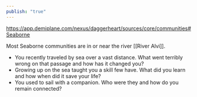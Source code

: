 ```yaml
---
publish: "true"
---
```

https://app.demiplane.com/nexus/daggerheart/sources/core/communities#Seaborne

Most Seaborne communities are in or near the river [[River Alvi]].
* You recently traveled by sea over a vast distance. What went terribly wrong on that passage and how has it changed you?
* Growing up on the sea taught you a skill few have. What did you learn and how when did it save your life?
* You used to sail with a companion. Who were they and how do you remain connected?

